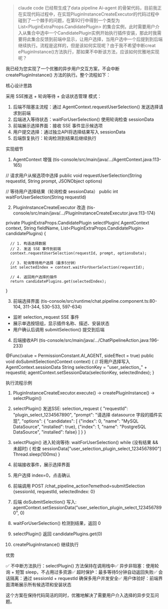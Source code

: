 >claude code 已经帮生成了data pipeline Ai-agent 的骨架代码，目前我正在实现代码过程中，在实现PluginInstanceCreateExecutor的代码过程中碰到了一个棘手的问题，在第92行中得到一个类型为 List<PluginExtraProps.CandidatePlugin>
的集合实例，此时需要用户介入从集合中选中一个CandidatePlugin实例开始执行插件安装，那此时我需要将此集合反馈到前端中显示，让用户选择，当用户选中一个后提到到后端继续执行。流程是这样的，但是该如何实现呢？由于我不希望中断creat
ePluginInstance()方法执行，那如果不中断该方法，应该如何优雅地实现呢？

我已经为您实现了一个优雅的异步用户交互方案，不会中断 createPluginInstance() 方法的执行。整个流程如下：

核心设计思路

采用 SSE推送 + 轮询等待 + 会话状态管理 模式：

1. 后端不阻塞主流程：通过 AgentContext.requestUserSelection() 发送选择请求到前端
2. 后端进入等待状态：waitForUserSelection() 使用轮询检查 sessionData
3. 前端展示选择界面：接收 SSE 事件显示候选项
4. 用户提交选择：通过独立API将选择结果写入 sessionData
5. 后端恢复执行：轮询检测到结果后继续执行

实现细节

1. AgentContext 增强 (tis-console/src/main/java/.../AgentContext.java:113-165)

// 请求用户从候选项中选择
public void requestUserSelection(String requestId, String prompt, JSONObject options)

// 等待用户选择结果（轮询检查 sessionData）
public int waitForUserSelection(String requestId)

2. PluginInstanceCreateExecutor 改造 (tis-console/src/main/java/.../PluginInstanceCreateExecutor.java:113-174)

private PluginExtraProps.CandidatePlugin selectPlugin(
AgentContext context,
String fieldName,
List<PluginExtraProps.CandidatePlugin> candidatePlugins) {

      // 1. 构造选择数据
      // 2. 发送 SSE 事件到前端
      context.requestUserSelection(requestId, prompt, optionsData);

      // 3. 轮询等待用户选择（最多5分钟）
      int selectedIndex = context.waitForUserSelection(requestId);

      // 4. 返回用户选择的插件
      return candidatePlugins.get(selectedIndex);
}

3. 前端选择界面 (tis-console/src/runtime/chat.pipeline.component.ts:80-104, 311-344, 530-533, 597-634)

- 监听 selection_request SSE 事件
- 展示单选按钮组，显示插件名称、描述、安装状态
- 用户确认后调用 submitSelection() 提交到后端

4. 后端接收API (tis-console/src/main/java/.../ChatPipelineAction.java:196-233)

@Func(value = PermissionConstant.AI_AGENT, sideEffect = true)
public void doSubmitSelection(Context context) {
// 将用户选择写入 AgentContext.sessionData
String selectionKey = "user_selection_" + requestId;
agentContext.setSessionData(selectionKey, selectedIndex);
}

执行流程示例

1. PluginInstanceCreateExecutor.execute()
   → createPluginInstance()
   → selectPlugin()

2. selectPlugin() 发送SSE: selection_request
   {
   "requestId": "plugin_select_1234567890",
   "prompt": "请选择 datasource 字段的插件实现",
   "options": {
   "candidates": [
   {"index": 0, "name": "MySQL DataSource", "installed": true},
   {"index": 1, "name": "PostgreSQL DataSource", "installed": false}
   ]
   }
   }

3. selectPlugin() 进入轮询等待: waitForUserSelection()
   while (没有结果 && 未超时) {
   检查 sessionData["user_selection_plugin_select_1234567890"]
   Thread.sleep(100ms)
   }

4. 前端接收事件，展示选择界面

5. 用户选择 index=0，点击确认

6. 前端调用 POST /chat_pipeline_action?emethod=submitSelection
   {sessionId, requestId, selectedIndex: 0}

7. 后端 doSubmitSelection() 写入:
   agentContext.setSessionData("user_selection_plugin_select_1234567890", 0)

8. waitForUserSelection() 检测到结果，返回 0

9. selectPlugin() 返回 candidatePlugins.get(0)

10. createPluginInstance() 继续执行

优势

✅ 不中断方法执行：selectPlugin() 方法保持在调用栈中✅ 异步非阻塞：使用轮询 + 短暂 sleep，不占用过多资源✅ 超时保护：最多等待5分钟自动返回失败✅ 会话隔离：通过 sessionId + requestId 确保多用户并发安全✅
用户体验好：前端界面清晰展示所有候选项和安装状态

这个方案在保持代码简洁的同时，优雅地解决了需要用户介入选择的异步交互问题。
